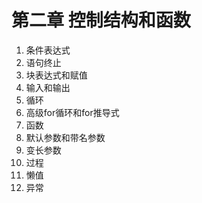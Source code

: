 # 第二章 控制结构和函数

1. 条件表达式
2. 语句终止
3. 块表达式和赋值
4. 输入和输出
5. 循环
6. 高级for循环和for推导式
7. 函数
8. 默认参数和带名参数
9. 变长参数
10. 过程
11. 懒值
12. 异常
